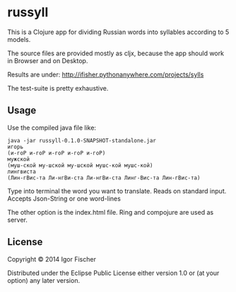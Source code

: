 # russyll
This is a Clojure app for dividing Russian words into syllables according to 5 models.

The source files are provided mostly as cljx, because the app should work in Browser and on Desktop.

Results are under: http://ifisher.pythonanywhere.com/projects/sylls

The test-suite is pretty exhaustive.
## Usage
Use the compiled java file like:
```
java -jar russyll-0.1.0-SNAPSHOT-standalone.jar
игорь
(и-гоР и-гоР и-гоР и-гоР и-гоР)
мужской
(муш-ской му-шской му-шской мушс-кой мушс-кой)
лингвиста
(Лин-гВис-та Ли-нгВи-ста Ли-нгВи-ста Линг-Вис-та Лин-гВис-та)
```
Type into terminal the word you want to translate. Reads on standard input.
Accepts Json-String or one word-lines

The other option is the index.html file. Ring and compojure are used as server.
## License

Copyright © 2014 Igor Fischer

Distributed under the Eclipse Public License either version 1.0 or (at
your option) any later version.
